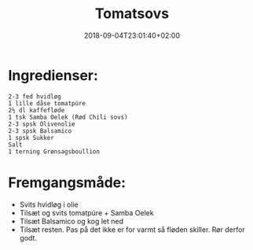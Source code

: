 ﻿---
title: "Tomatsovs"
date: 2018-09-04T23:01:40+02:00
draft: true
---
# Ingredienser:

	2-3 fed hvidløg
	1 lille dåse tomatpúre
	2½ dl kaffefløde
	1 tsk Samba Oelek (Rød Chili sovs)
	2-3 spsk Olivenolie
	2-3 spsk Balsamico
	1 spsk Sukker
	Salt
	1 terning Grønsagsboullion

# Fremgangsmåde:

* Svits hvidløg i olie
* Tilsæt og svits tomatpúre + Samba Oelek
* Tilsæt Balsamico og kog let ned
* Tilsæt resten. Pas på det ikke er for varmt så fløden skiller. Rør derfor godt.
	